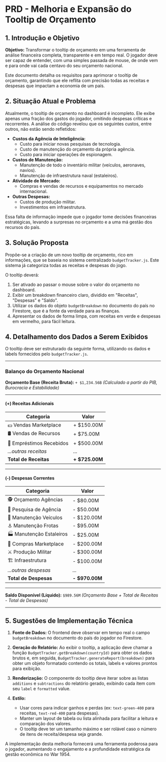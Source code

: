 # PRD - Melhoria e Expansão do Tooltip de Orçamento

## 1. Introdução e Objetivo

**Objetivo:** Transformar o tooltip de orçamento em uma ferramenta de análise financeira completa, transparente e em tempo real. O jogador deve ser capaz de entender, com uma simples passada de mouse, de onde vem e para onde vai cada centavo do seu orçamento nacional.

Este documento detalha os requisitos para aprimorar o tooltip de orçamento, garantindo que ele reflita com precisão todas as receitas e despesas que impactam a economia de um país.

## 2. Situação Atual e Problema

Atualmente, o tooltip de orçamento no dashboard é incompleto. Ele exibe apenas uma fração dos gastos do jogador, omitindo despesas críticas e recorrentes. A análise do código revelou que os seguintes custos, entre outros, não estão sendo refletidos:

- **Custos da Agência de Inteligência:**
  - Custo para iniciar novas pesquisas de tecnologia.
  - Custo de manutenção do orçamento da própria agência.
  - Custo para iniciar operações de espionagem.
- **Custos de Manutenção:**
  - Manutenção de todo o inventário militar (veículos, aeronaves, navios).
  - Manutenção de infraestrutura naval (estaleiros).
- **Atividade de Mercado:**
  - Compras e vendas de recursos e equipamentos no mercado internacional.
- **Outras Despesas:**
  - Custos de produção militar.
  - Investimentos em infraestrutura.

Essa falta de informação impede que o jogador tome decisões financeiras estratégicas, levando a surpresas no orçamento e a uma má gestão dos recursos do país.

## 3. Solução Proposta

Propõe-se a criação de um novo tooltip de orçamento, rico em informações, que se baseia no sistema centralizado `budgetTracker.js`. Este sistema já categoriza todas as receitas e despesas do jogo.

O tooltip deverá:
1.  Ser ativado ao passar o mouse sobre o valor do orçamento no dashboard.
2.  Exibir um breakdown financeiro claro, dividido em "Receitas", "Despesas" e "Saldo".
3.  Utilizar os dados do objeto `budgetBreakdown` no documento do país no Firestore, que é a fonte da verdade para as finanças.
4.  Apresentar os dados de forma limpa, com receitas em verde e despesas em vermelho, para fácil leitura.

## 4. Detalhamento dos Dados a Serem Exibidos

O tooltip deve ser estruturado da seguinte forma, utilizando os dados e labels fornecidos pelo `budgetTracker.js`.

---

### **Balanço do Orçamento Nacional**

**Orçamento Base (Receita Bruta):** `+ $1,234.56B`
*(Calculado a partir do PIB, Burocracia e Estabilidade)*

---

#### **(+) Receitas Adicionais**

| Categoria                      | Valor         |
| ------------------------------ | ------------- |
| 💵 Vendas Marketplace          | + $150.00M    |
| 🛢️ Vendas de Recursos          | + $75.00M     |
| 🏦 Empréstimos Recebidos        | + $500.00M    |
| *...outras receitas*            | *...*         |
| **Total de Receitas**          | **+ $725.00M**|

---

#### **(-) Despesas Correntes**

| Categoria                      | Valor         |
| ------------------------------ | ------------- |
| 🕵️ Orçamento Agências          | - $80.00M     |
| 🔬 Pesquisa de Agência          | - $50.00M     |
| 🚗 Manutenção Veículos          | - $120.00M    |
| ⚓ Manutenção Frotas            | - $95.00M     |
| 🏭 Manutenção Estaleiros        | - $25.00M     |
| 🛒 Compras Marketplace          | - $200.00M    |
| ⚔️ Produção Militar             | - $300.00M    |
| 🏗️ Infraestrutura              | - $100.00M    |
| *...outras despesas*            | *...*         |
| **Total de Despesas**          | **- $970.00M**|

---

**Saldo Disponível (Líquido):** `$989.56M`
*(Orçamento Base + Total de Receitas - Total de Despesas)*

---

## 5. Sugestões de Implementação Técnica

1.  **Fonte de Dados:** O frontend deve observar em tempo real o campo `budgetBreakdown` no documento do país do jogador no Firestore.

2.  **Geração do Relatório:** Ao exibir o tooltip, a aplicação deve chamar a função `BudgetTracker.getBreakdown(countryId)` para obter os dados brutos e, em seguida, `BudgetTracker.generateReport(breakdown)` para obter um objeto formatado contendo os totais, labels e valores prontos para exibição.

3.  **Renderização:** O componente do tooltip deve iterar sobre as listas `additions` e `subtractions` do relatório gerado, exibindo cada item com seu `label` e `formatted` value.

4.  **Estilo:**
    - Usar cores para indicar ganhos e perdas (ex: `text-green-400` para receitas, `text-red-400` para despesas).
    - Manter um layout de tabela ou lista alinhada para facilitar a leitura e comparação dos valores.
    - O tooltip deve ter um tamanho máximo e ser rolável caso o número de itens de receita/despesa seja grande.

A implementação desta melhoria fornecerá uma ferramenta poderosa para o jogador, aumentando o engajamento e a profundidade estratégica da gestão econômica no War 1954.
